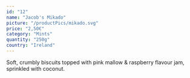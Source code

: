```yaml
---
id: "12"
name: "Jacob's Mikado"
picture: "/productPics/mikado.svg"
price: "2,50€"
category: "Mints"
quantity: "250g"
country: "Ireland"
---
```

Soft, crumbly biscuits topped with pink mallow & raspberry flavour jam, sprinkled with coconut.